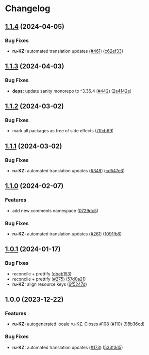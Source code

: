 # Changelog

## [1.1.4](https://github.com/sanity-io/locales/compare/locale-ru-kz-v1.1.3...locale-ru-kz-v1.1.4) (2024-04-05)


### Bug Fixes

* **ru-KZ:** automated translation updates ([#461](https://github.com/sanity-io/locales/issues/461)) ([c62ef33](https://github.com/sanity-io/locales/commit/c62ef33acf1795cd7159dd3a401021e373f8427c))

## [1.1.3](https://github.com/sanity-io/locales/compare/locale-ru-kz-v1.1.2...locale-ru-kz-v1.1.3) (2024-04-03)


### Bug Fixes

* **deps:** update sanity monorepo to ^3.36.4 ([#442](https://github.com/sanity-io/locales/issues/442)) ([2a4142e](https://github.com/sanity-io/locales/commit/2a4142e6e50eb5992b3432169cd71676c353276f))

## [1.1.2](https://github.com/sanity-io/locales/compare/locale-ru-kz-v1.1.1...locale-ru-kz-v1.1.2) (2024-03-02)


### Bug Fixes

* mark all packages as free of side effects ([7ffcb69](https://github.com/sanity-io/locales/commit/7ffcb6939ba729c3c6c528d81e14a833b9096f50))

## [1.1.1](https://github.com/sanity-io/locales/compare/locale-ru-kz-v1.1.0...locale-ru-kz-v1.1.1) (2024-03-02)


### Bug Fixes

* **ru-KZ:** automated translation updates ([#349](https://github.com/sanity-io/locales/issues/349)) ([cd547c6](https://github.com/sanity-io/locales/commit/cd547c6c5099543c7c5c07a0f854b1cdaeb18333))

## [1.1.0](https://github.com/sanity-io/locales/compare/locale-ru-kz-v1.0.1...locale-ru-kz-v1.1.0) (2024-02-07)


### Features

* add new comments namespace ([0729dc5](https://github.com/sanity-io/locales/commit/0729dc52cd29ac2611250663a32a7f1a5a039500))


### Bug Fixes

* **ru-KZ:** automated translation updates ([#261](https://github.com/sanity-io/locales/issues/261)) ([1091fb6](https://github.com/sanity-io/locales/commit/1091fb664d9a899aa731fe43b69b08ea5fa50401))

## [1.0.1](https://github.com/sanity-io/locales/compare/locale-ru-kz-v1.0.0...locale-ru-kz-v1.0.1) (2024-01-17)


### Bug Fixes

* reconcile + prettify ([dbeb153](https://github.com/sanity-io/locales/commit/dbeb153fc3f80207e357a888431d2fd739617821))
* reconcile + prettify ([#275](https://github.com/sanity-io/locales/issues/275)) ([57d0a21](https://github.com/sanity-io/locales/commit/57d0a21e05f631d47d74a2c029c9dcc3993bc7b0))
* **ru-KZ:** align resource keys ([6f5247d](https://github.com/sanity-io/locales/commit/6f5247d4b9aeab1e3319b827de40d58927e4b690))

## 1.0.0 (2023-12-22)


### Features

* **ru-KZ:** autogenerated locale ru-KZ. Closes [#108](https://github.com/sanity-io/locales/issues/108) ([#110](https://github.com/sanity-io/locales/issues/110)) ([98b36cd](https://github.com/sanity-io/locales/commit/98b36cd85f7e50215728cdb2424c11fc552808d1))


### Bug Fixes

* **ru-KZ:** automated translation updates ([#173](https://github.com/sanity-io/locales/issues/173)) ([533f3d5](https://github.com/sanity-io/locales/commit/533f3d5af7fc665feeb72890dba58d274832a037))

